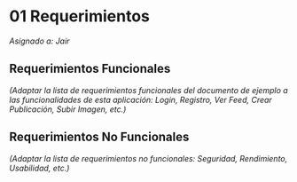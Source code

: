# 01 Requerimientos

*Asignado a: Jair*

## Requerimientos Funcionales

*(Adaptar la lista de requerimientos funcionales del documento de ejemplo a las funcionalidades de esta aplicación: Login, Registro, Ver Feed, Crear Publicación, Subir Imagen, etc.)*

## Requerimientos No Funcionales

*(Adaptar la lista de requerimientos no funcionales: Seguridad, Rendimiento, Usabilidad, etc.)*
